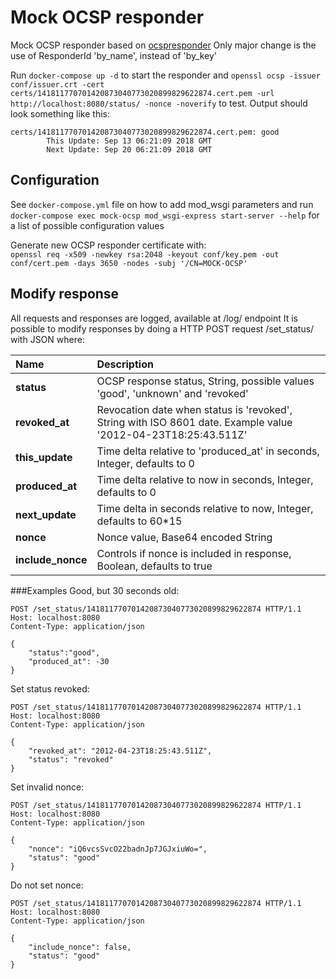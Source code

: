 # Mock OCSP responder

Mock OCSP responder based on [ocspresponder](https://pypi.org/project/ocspresponder/)
Only major change is the use of ResponderId 'by_name', instead of 'by_key'

Run `docker-compose up -d` to start the responder and 
`openssl ocsp -issuer conf/issuer.crt -cert certs/141811770701420873040773020899829622874.cert.pem -url http://localhost:8080/status/ -nonce -noverify` 
to test. Output should look something like this: 
````
certs/141811770701420873040773020899829622874.cert.pem: good
        This Update: Sep 13 06:21:09 2018 GMT
        Next Update: Sep 20 06:21:09 2018 GMT

````

## Configuration
See `docker-compose.yml` file on how to add mod_wsgi parameters and run 
`docker-compose exec mock-ocsp mod_wsgi-express start-server --help` for a list of possible configuration values

Generate new OCSP responder certificate with:    
`openssl req -x509 -newkey rsa:2048 -keyout conf/key.pem -out conf/cert.pem -days 3650 -nodes -subj '/CN=MOCK-OCSP'`

## Modify response
All requests and responses are logged, available at /log/ endpoint
It is possible to modify responses by doing a HTTP POST request /set_status/<certificate serial> with JSON where:

| **Name**        | **Description** |
| :---------------- | :---------- |
| **status** | OCSP response status, String, possible values 'good', 'unknown' and 'revoked' |
| **revoked_at** | Revocation date when status is 'revoked', String with ISO 8601 date. Example value '2012-04-23T18:25:43.511Z' |
| **this_update** | Time delta relative to 'produced_at' in seconds, Integer, defaults to 0 |
| **produced_at** | Time delta relative to now in seconds, Integer, defaults to 0 |
| **next_update** | Time delta in seconds relative to now, Integer, defaults to 60*15 |
| **nonce** | Nonce value, Base64 encoded String |
| **include_nonce** | Controls if nonce is included in response, Boolean, defaults to true |

###Examples
Good, but 30 seconds old:
````
POST /set_status/141811770701420873040773020899829622874 HTTP/1.1
Host: localhost:8080
Content-Type: application/json

{
    "status":"good",
    "produced_at": -30
}
````
Set status revoked:
````
POST /set_status/141811770701420873040773020899829622874 HTTP/1.1
Host: localhost:8080
Content-Type: application/json

{
    "revoked_at": "2012-04-23T18:25:43.511Z",
    "status": "revoked"
}
````
Set invalid nonce:
````
POST /set_status/141811770701420873040773020899829622874 HTTP/1.1
Host: localhost:8080
Content-Type: application/json

{
    "nonce": "iQ6vcsSvcO22badnJp7JGJxiuWo=",
    "status": "good"
}
````
Do not set nonce:
````
POST /set_status/141811770701420873040773020899829622874 HTTP/1.1
Host: localhost:8080
Content-Type: application/json

{
    "include_nonce": false,
    "status": "good"
}
````
